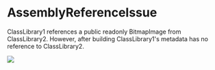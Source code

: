 # AssemblyReferenceIssue

ClassLibrary1 references a public readonly BitmapImage from ClassLibrary2.
However, after building ClassLibrary1's metadata has no reference to ClassLibrary2.

![](https://i.imgur.com/V11KITB.jpg)
